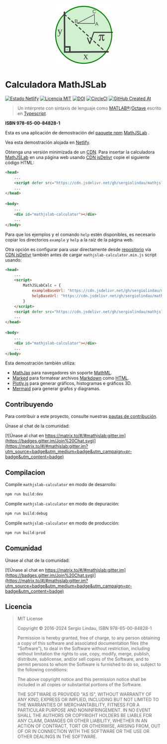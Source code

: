<p align="center">
    <img src="images/mathjslab-logo.svg" alt="logo" width="200" height="200">
</p>

# Calculadora MathJSLab

[![Estado Netlify](https://api.netlify.com/api/v1/badges/b5d64f05-80e8-4cc6-b428-923447f43621/deploy-status)](https://app.netlify.com/sites/mathjslab/deploys)
[![Licencia MIT](https://img.shields.io/badge/License-MIT-brightgreen.svg)](https://github.com/sergiolindau/mathjslab-calculator/blob/main/LICENSE)
[![DOI](https://zenodo.org/badge/DOI/10.5281/zenodo.8396263.svg)](https://doi.org/10.5281/zenodo.8396263)
[![CircleCI](https://dl.circleci.com/status-badge/img/gh/sergiolindau/mathjslab-calculator/tree/main.svg?style=svg)](https://dl.circleci.com/status-badge/redirect/gh/sergiolindau/mathjslab-calculator/tree/main)
[![GitHub Created At](https://img.shields.io/github/created-at/sergiolindau/mathjslab-calculator)](https://github.com/sergiolindau/mathjslab-calculator)

> Un intérprete con sintaxis de lenguaje como [MATLAB&reg;](https://www.mathworks.com/)/[Octave](https://www.gnu.org/software/octave/) escrito en [Typescript](https://www.typescriptlang.org/).

**ISBN 978-65-00-84828-1**

Esta es una aplicación de demostración del [paquete npm](https://es.wikipedia.org/wiki/Npm) [MathJSLab](https://www.npmjs.com/package/mathjslab) .

Vea esta demostración alojada en [Netlify](https://mathjslab.netlify.app/).

Obtenga una versión minimizada de un [CDN](https://es.wikipedia.org/wiki/Red_de_distribuci%C3%B3n_de_contenidos).
Para insertar la calculadora [MathJSLab](https://www.npmjs.com/package/mathjslab) en una página web usando [CDN jsDelivr](https://www.jsdelivr.com/)
copie el siguiente código HTML:

```html
<head>
    ...
    <script defer src="https://cdn.jsdelivr.net/gh/sergiolindau/mathjslab-calculator/mathjslab-calculator.min.js"></script>
    ...
</head>

<body>
    ...
    <div id="mathjslab-calculator"></div>
    ...
</body>
```

Para que los ejemplos y el comando `help` estén disponibles, es necesario
copiar los directorios `example` y `help` a la raíz de la página web.

Otra opción es configurar para usar directamente desde
[repositorio](https://github.com/sergiolindau/mathjslab-calculator) vía
[CDN jsDelivr](https://www.jsdelivr.com/) también antes de cargar `mathjslab-calculator.min.js` script usando:

```html
<head>
    ...
    <script>
        MathJSLabCalc = {
            exampleBaseUrl: "https://cdn.jsdelivr.net/gh/sergiolindau/mathjslab-calculator/",
            helpBaseUrl: "https://cdn.jsdelivr.net/gh/sergiolindau/mathjslab-calculator/",
        }
    </script>
    <script defer src="https://cdn.jsdelivr.net/gh/sergiolindau/mathjslab-calculator/mathjslab-calculator.min.js"></script>
    ...
</head>

<body>
    ...
    <div id="mathjslab-calculator"></div>
    ...
</body>
```

Esta demostración también utiliza:

* [MathJax](https://www.mathjax.org/) para navegadores sin soporte [MathML](https://www.w3.org/Math/).
* [Marked](https://www.npmjs.com/package/marked) para formatear archivos [Markdown](https://www.markdownguide.org/) como [HTML](https://developer.mozilla.org/es/docs/Web/HTML).
* [Plotly.js](https://plotly.com/javascript/) para generar gráficos, histogramas e gráficos 3D.
* [Mermaid](https://mermaid.js.org/) para generar grafos y diagramas.

## Contribuyendo

Para contribuir a este proyecto, consulte nuestras
[pautas de contribución](https://github.com/sergiolindau/mathjslab-calculator/blob/main/CONTRIBUTING.md).

Únase al chat de la comunidad:

[![Únase al chat en https://matrix.to/#/#mathjslab:gitter.im](https://badges.gitter.im/Join%20Chat.svg)](https://matrix.to/#/#mathjslab:gitter.im?utm_source=badge&utm_medium=badge&utm_campaign=pr-badge&utm_content=badge)

## Compilacion

Compile `mathjslab-calculator` en modo de desarrollo:

```bash
npm run build:dev
```

Compile `mathjslab-calculator` en modo de depuración:

```bash
npm run build:debug
```

Compile `mathjslab-calculator` en modo de producción:

```bash
npm run build:prod
```

## Comunidad

Únase al chat de la comunidad:

[![Únase al chat en https://matrix.to/#/#mathjslab:gitter.im](https://badges.gitter.im/Join%20Chat.svg)](https://matrix.to/#/#mathjslab:gitter.im?utm_source=badge&utm_medium=badge&utm_campaign=pr-badge&utm_content=badge)

## Licencia

>MIT License
>
>Copyright &copy; 2016-2024 Sergio Lindau, ISBN 978-65-00-84828-1
>
>Permission is hereby granted, free of charge, to any person obtaining a copy
>of this software and associated documentation files (the "Software"), to deal
>in the Software without restriction, including without limitation the rights
>to use, copy, modify, merge, publish, distribute, sublicense, and/or sell
>copies of the Software, and to permit persons to whom the Software is
>furnished to do so, subject to the following conditions:
>
>The above copyright notice and this permission notice shall be included in all
>copies or substantial portions of the Software.
>
>THE SOFTWARE IS PROVIDED "AS IS", WITHOUT WARRANTY OF ANY KIND, EXPRESS OR
>IMPLIED, INCLUDING BUT NOT LIMITED TO THE WARRANTIES OF MERCHANTABILITY,
>FITNESS FOR A PARTICULAR PURPOSE AND NONINFRINGEMENT. IN NO EVENT SHALL THE
>AUTHORS OR COPYRIGHT HOLDERS BE LIABLE FOR ANY CLAIM, DAMAGES OR OTHER
>LIABILITY, WHETHER IN AN ACTION OF CONTRACT, TORT OR OTHERWISE, ARISING FROM,
>OUT OF OR IN CONNECTION WITH THE SOFTWARE OR THE USE OR OTHER DEALINGS IN THE
>SOFTWARE.


